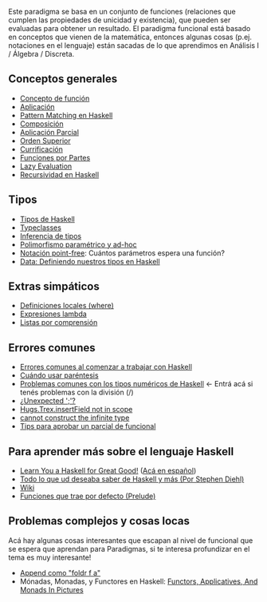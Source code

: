 Este paradigma se basa en un conjunto de funciones (relaciones que cumplen las propiedades de unicidad y existencia), que pueden ser evaluadas para obtener un resultado. El paradigma funcional está basado en conceptos que vienen de la matemática, entonces algunas cosas (p.ej. notaciones en el lenguaje) están sacadas de lo que aprendimos en Análisis I / Álgebra / Discreta.

Conceptos generales
-------------------

-   [Concepto de función](concepto-de-funcion.md)
-   [Aplicación](aplicacion.md)
-   [Pattern Matching en Haskell](pattern-matching-en-haskell.md)
-   [Composición](composicion.md)
-   [Aplicación Parcial](aplicacion-parcial.md)
-   [Orden Superior](orden-superior.md)
-   [Currificación](currificacion.md)
-   [Funciones por Partes](funciones-por-partes.md)
-   [Lazy Evaluation](estrategias-de-evaluacion-lazy-evaluation.md)
-   [Recursividad en Haskell](recursividad-en-haskell.md)

Tipos
-----

-   [Tipos de Haskell](tipos-de-haskell.md)
-   [Typeclasses](typeclasses.md)
-   [Inferencia de tipos](inferencia-de-tipos.md)
-   [Polimorfismo paramétrico y ad-hoc](polimorfismo-parametrico-y-ad-hoc.md)
-   [Notación point-free](notacion-point-free.md): Cuántos parámetros espera una función?
-   [Data: Definiendo nuestros tipos en Haskell](data--definiendo-nuestros-tipos-en-haskell.md)

Extras simpáticos
-----------------

-   [Definiciones locales (where)](Definiciones_locales_(where) "wikilink")
-   [Expresiones lambda](expresiones-lambda.md)
-   [Listas por comprensión](listas-por-comprension.md)

Errores comunes
---------------

-   [Errores comunes al comenzar a trabajar con Haskell](errores-comunes-al-comenzar-a-trabajar-con-haskell.md)
-   [Cuándo usar paréntesis](cuando-usar-parentesis.md)
-   [Problemas comunes con los tipos numéricos de Haskell](problemas-comunes-con-los-tipos-numericos-de-haskell.md) &lt;- Entrá acá si tenés problemas con la división (/)
-   [¿Unexpected ';'?](-unexpected-----.md)
-   [Hugs.Trex.insertField not in scope](hugs-trex-insertfield-not-in-scope.md)
-   [cannot construct the infinite type](cannot-construct-the-infinite-type.md)
-   [Tips para aprobar un parcial de funcional](tips-para-aprobar-un-parcial-de-funcional.md)

Para aprender más sobre el lenguaje Haskell
-------------------------------------------

-   [Learn You a Haskell for Great Good!](http://learnyouahaskell.com/) ([Acá en español](http://aprendehaskell.es/))
-   [Todo lo que ud deseaba saber de Haskell y más (Por Stephen Diehl)](http://dev.stephendiehl.com/hask/)
-   [Wiki](http://en.wikibooks.org/wiki/Haskell)
-   [Funciones que trae por defecto (Prelude)](http://www.haskell.org/ghc/docs/latest/html/libraries/base/Prelude.html)

Problemas complejos y cosas locas
---------------------------------

Acá hay algunas cosas interesantes que escapan al nivel de funcional que se espera que aprendan para Paradigmas, si te interesa profundizar en el tema es muy interesante!

-   [Append como "foldr f a"](Append_como_"foldr_f_a" "wikilink")
-   Mónadas, Monadas, y Functores en Haskell: [Functors, Applicatives, And Monads In Pictures](http://adit.io/posts/2013-04-17-functors,_applicatives,_and_monads_in_pictures.html)

